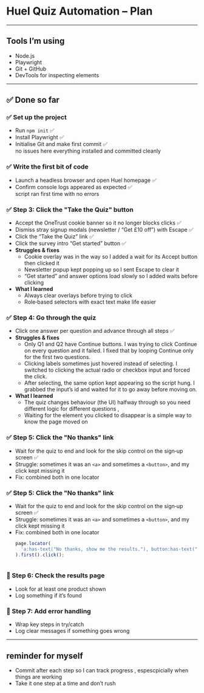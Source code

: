 # Huel Quiz Automation – Plan

---

## Tools I’m using
- Node.js
- Playwright
- Git + GitHub
- DevTools for inspecting elements

---

## ✅ Done so far

### ✅ Set up the project
- Run `npm init` ✅
- Install Playwright ✅
- Initialise Git and make first commit ✅  
  no issues here everything installed and committed cleanly

### ✅ Write the first bit of code
- Launch a headless browser and open Huel homepage ✅
- Confirm console logs appeared as expected ✅  
  script ran first time with no errors

### ✅ Step 3: Click the "Take the Quiz" button
- Accept the OneTrust cookie banner so it no longer blocks clicks ✅
- Dismiss stray signup modals (newsletter / “Get £10 off”) with Escape ✅
- Click the “Take the Quiz” link ✅
- Click the survey intro “Get started” button ✅
- **Struggles & fixes**  
  * Cookie overlay was in the way so I added a wait for its Accept button then clicked it  
  * Newsletter popup kept popping up so I sent Escape to clear it  
  * “Get started” and answer options load slowly so I added waits before clicking  
- **What I learned**  
  * Always clear overlays before trying to click  
  * Role‑based selectors with exact text make life easier  

### ✅ Step 4: Go through the quiz
- Click one answer per question and advance through all steps ✅
- **Struggles & fixes**  
  * Only Q1 and Q2 have Continue buttons. I was trying to click Continue on every question and it failed. I fixed that by looping Continue only for the first two questions.  
  * Clicking labels sometimes just hovered instead of selecting. I switched to clicking the actual radio or checkbox input and forced the click.  
  * After selecting, the same option kept appearing so the script hung. I grabbed the input’s id and waited for it to go away before moving on.  
- **What I learned**  
  * The quiz changes behaviour (the UI) halfway through so you need different logic for different questions , 
  * Waiting for the element you clicked to disappear is a simple way to know the page moved on  


### ✅ Step 5: Click the "No thanks" link
- Wait for the quiz to end and look for the skip control on the sign‑up screen ✅  
- Struggle: sometimes it was an `<a>` and sometimes a `<button>`, and my click kept missing it  
- Fix: combined both in one locator  
### ✅ Step 5: Click the "No thanks" link
- Wait for the quiz to end and look for the skip control on the sign‑up screen ✅  
- Struggle: sometimes it was an `<a>` and sometimes a `<button>`, and my click kept missing it  
- Fix: combined both in one locator  
  ```js
  page.locator(
    'a:has-text("No thanks, show me the results."), button:has-text("No thanks, show me the results.")'
  ).first().click();



### 🔲 Step 6: Check the results page
- Look for at least one product shown  
- Log something if it’s found

### 🔲 Step 7: Add error handling
- Wrap key steps in try/catch  
- Log clear messages if something goes wrong

---

## reminder for myself 
- Commit after each step so I can track progress , espescpicially when things are working 
- Take it one step at a time and don’t rush  

